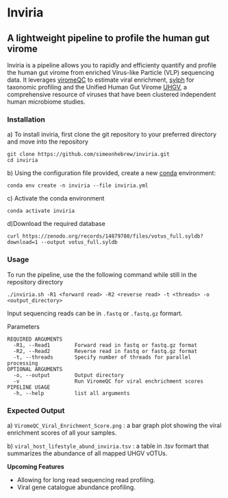 # Inviria

## A lightweight pipeline to profile the human gut virome

Inviria is a pipeline allows you to rapidly and efficienty quantify and profile the human gut virome from enriched Virus-like Particle (VLP) sequencing data.
It leverages [viromeQC](https://github.com/SegataLab/viromeqc.git) to estimate viral enrichment, [sylph](https://github.com/bluenote-1577/sylph.git) for taxonomic profiling and the Unified Human Gut Virome [UHGV](https://github.com/snayfach/UHGV.git), a comprehensive resource of viruses that have been clustered 
independent human microbiome studies.


### Installation

a) To install inviria, first clone the git repository to your preferred directory and move into the repository

	git clone https://github.com/simeonhebrew/inviria.git
	cd inviria

b) Using the configuration file provided, create a new [conda](https://docs.conda.io/projects/conda/en/latest/user-guide/getting-started.html) environment:

	conda env create -n inviria --file inviria.yml


c) Activate the conda environment

	conda activate inviria


d)Download the required database

	curl https://zenodo.org/records/14879780/files/votus_full.syldb?download=1 --output votus_full.syldb



### Usage

To run the pipeline, use the the following command while still in the repository directory

`./inviria.sh -R1 <forward read> -R2 <reverse read> -t <threads> -o <output_directory>`

Input sequencing reads can be in `.fastq` or `.fastq.gz` formart.


Parameters

	REQUIRED ARGUMENTS
	  -R1, --Read1        Forward read in fastq or fastq.gz format
	  -R2, --Read2        Reverse read in fastq or fastq.gz format
	  -t, --threads       Specify number of threads for parallel processing
	OPTIONAL ARGUMENTS
	  -o, --output        Output directory
	  -v                  Run ViromeQC for viral enchrichment scores
	PIPELINE USAGE
	  -h, --help          list all arguments

### Expected Output
a) `ViromeQC_Viral_Enrichment_Score.png` : a bar graph plot showing the viral enrichment scores of all your samples.

b) `viral_host_lifestyle_abund_inviria.tsv` : a table in .tsv formart that summarizes the abundance of all mapped UHGV vOTUs.




**Upcoming Features**
- Allowing for long read sequencing read profiling.
- Viral gene catalogue abundance profiling.
